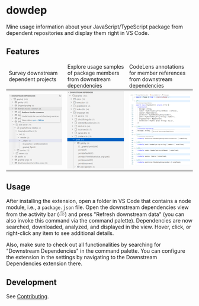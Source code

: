 # dowdep

Mine usage information about your JavaScript/TypeScript package from dependent repositories and display them right in VS Code.

## Features

<table>
	<thead>
		<tr>
			<td>Survey downstream dependent projects</td>
			<td>Explore usage samples of package members from downstream dependencies</td>
			<td>CodeLens annotations for member references from downstream dependencies</td>
		</tr>
	</thead>
	<tbody>
		<tr>
			<td><a href="./images/dependencies.png"><img alt="dependency view" src="./images/dependencies.png" /></a></td>
			<td><a href="./images/references.png"><img alt="references view" src="./images/references.png" /></a></td>
			<td><a href="./images/codelens.png"><img alt="CodeLens" src="./images/codelens.png" /></a></td>
		</tr>
	</tbody>
</table>

## Usage

After installing the extension, open a folder in VS Code that contains a node module, i.e., a `package.json` file.
Open the downstream dependencies view from the activity bar (<img alt="dowdep icon" src="./assets/dowdep.svg" height="16"></img>) and press "Refresh downstream data" (you can also invoke this command via the command palette).
Dependencies are now searched, downloaded, analyzed, and displayed in the view.
Hover, click, or right-click any item to see additional details.

Also, make sure to check out all functionalities by searching for "Downstream Dependencies" in the command palette.
You can configure the extension in the settings by navigating to the Downstream Dependencies extension there.

## Development

See [Contributing](CONTRIBUTING.md).
